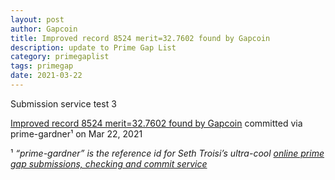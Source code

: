 ```yaml
---
layout: post
author: Gapcoin
title: Improved record 8524 merit=32.7602 found by Gapcoin
description: update to Prime Gap List
category: primegaplist
tags: primegap
date: 2021-03-22
---
```


Submission service test 3

[Improved record 8524 merit=32.7602 found by Gapcoin](https://github.com/primegap-list-project/prime-gap-list/commit/75a8ce746d4656ad3765572e035ebc29f56afcc2) committed via prime-gardner¹ on Mar 22, 2021

¹ *“prime-gardner” is the reference id for Seth Troisi’s ultra-cool [online prime gap submissions, checking and commit service](https://primegaps.cloudygo.com/)*
